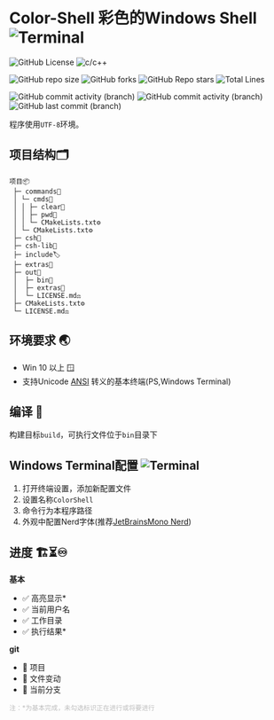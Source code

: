 # Color-Shell 彩色的Windows Shell ![Terminal](https://img.shields.io/badge/%3E__-3c3c3c)

[//]: # (概览)
![GitHub License](https://img.shields.io/github/license/Yin-Jinlong/color-shell)
![c/c++](https://img.shields.io/badge/c/c%2B%2B-v23-00589d)

[//]: # (仓库信息)
![GitHub repo size](https://img.shields.io/github/repo-size/Yin-Jinlong/color-shell)
![GitHub forks](https://img.shields.io/github/forks/Yin-Jinlong/color-shell)
![GitHub Repo stars](https://img.shields.io/github/stars/Yin-Jinlong/color-shell)
![Total Lines](https://img.shields.io/badge/total_lines-2000-9a9a9a)

[//]: # (活动)
![GitHub commit activity (branch)](https://img.shields.io/github/commit-activity/m/Yin-Jinlong/color-shell)
![GitHub commit activity (branch)](https://img.shields.io/github/commit-activity/m/Yin-Jinlong/color-shell/main?label=commit%20main)
![GitHub last commit (branch)](https://img.shields.io/github/last-commit/Yin-Jinlong/color-shell/main)

程序使用`UTF-8`环境。

## 项目结构🗂️

```text
项目📦
 ├─ commands💼
 │ └─ cmds🧰
 │ │ ├─ clear📘
 │ │ ├─ pwd📘
 │ │ └─ CMakeLists.txt⚙️
 │ └─ CMakeLists.txt⚙️
 ├─ csh💼
 ├─ csh-lib💼
 ├─ include🏷️
 ├─ extras🧰
 ├─ out📁
 │  ├─ bin🛞
 │  ├─ extras🔧
 │  └─ LICENSE.md⚖️
 ├─ CMakeLists.txt⚙️
 └─ LICENSE.md⚖️
```

## 环境要求 🌏

- Win 10 以上 🪟
- 支持Unicode [ANSI](https://zh.wikipedia.org/wiki/ANSI%E8%BD%AC%E4%B9%89%E5%BA%8F%E5%88%97)
  转义的基本终端(PS,Windows Terminal)

## 编译 🔨

构建目标`build`，可执行文件位于`bin`目录下

## Windows Terminal配置 ![Terminal](https://img.shields.io/badge/%3E__-3c3c3c)

1. 打开终端设置，添加新配置文件
2. 设置名称`ColorShell`
3. 命令行为本程序路径
4. 外观中配置Nerd字体(推荐[JetBrainsMono Nerd](https://www.jetbrains.com/lp/mono/))

## 进度 🏗️⏳♾️

**基本**

- ✅ 高亮显示*
- ✅ 当前用户名
- ✅ 工作目录
- ✅ 执行结果*

**git**

- 🔲 项目
- 🔲 文件变动
- 🔲 当前分支

<small style="color:rgba(128,128,128,0.5)">注：*为基本完成，未勾选标识正在进行或将要进行</small>
